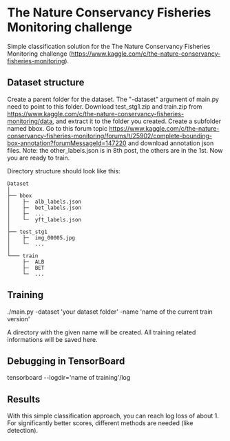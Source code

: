 The Nature Conservancy Fisheries Monitoring challenge
=====================================================

Simple classification solution for the The Nature Conservancy Fisheries Monitoring challenge (https://www.kaggle.com/c/the-nature-conservancy-fisheries-monitoring).

Dataset structure
-----------------

Create a parent folder for the dataset. The "-dataset" argument of main.py need to point to this folder. Download test_stg1.zip and train.zip from https://www.kaggle.com/c/the-nature-conservancy-fisheries-monitoring/data, and extract it to the folder you created. Create a subfolder named bbox. Go to this forum topic https://www.kaggle.com/c/the-nature-conservancy-fisheries-monitoring/forums/t/25902/complete-bounding-box-annotation?forumMessageId=147220 and download annotation json files. Note: the other_labels.json is in 8th post, the others are in the 1st. Now you are ready to train.

Directory structure should look like this:

```
Dataset
│
├── bbox
│    ├─  alb_labels.json
│    ├─  bet_labels.json
│    ├─  ...
│    └─  yft_labels.json
│
├── test_stg1
│    ├─  img_00005.jpg
│    └─  ...
│
└─── train
     ├─  ALB
     ├─  BET
     └─  ...
```

Training
--------

./main.py -dataset 'your dataset folder' -name 'name of the current train version'

A directory with the given name will be created. All training related informations will be saved here.

Debugging in TensorBoard
------------------------

tensorboard --logdir='name of training'/log

Results
-------

With this simple classification approach, you can reach log loss of about 1. For significantly better scores, different methods are needed (like detection).